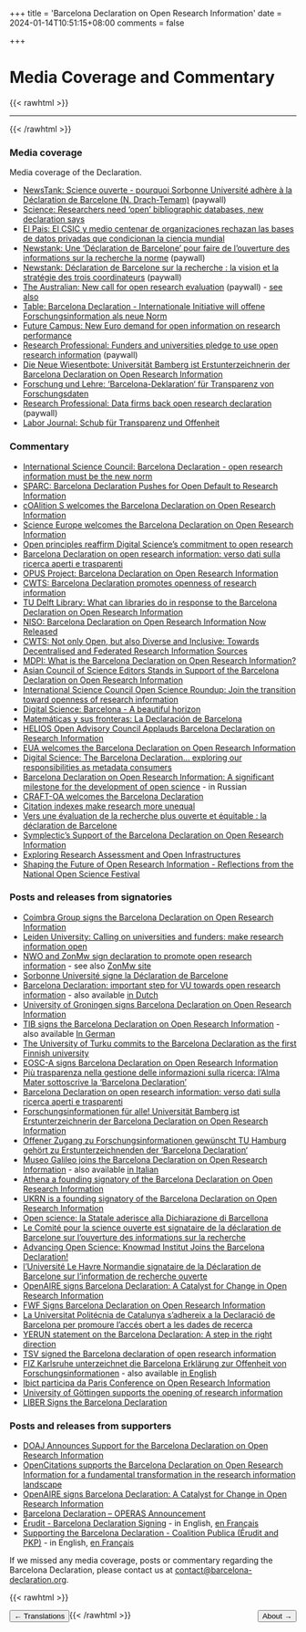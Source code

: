 +++
title = 'Barcelona Declaration on Open Research Information'
date = 2024-01-14T10:51:15+08:00
comments = false


+++

# Media Coverage and Commentary
{{< rawhtml >}}
<hr class="small">
{{< /rawhtml >}}

### Media coverage

Media coverage of the Declaration.

* [NewsTank: Science ouverte - pourquoi Sorbonne Université adhère à la Déclaration de Barcelone (N. Drach-Temam)](https://education.newstank.fr/article/view/317446/science-ouverte-pourquoi-sorbonne-universite-adhere-declaration-barcelone.html?t=a&d=25&c=1&a=2119887&p=16194) (paywall)
* [Science: Researchers need ‘open’ bibliographic databases, new declaration says](https://www.science.org/content/article/researchers-need-open-bibliographic-databases-new-declaration-says)
* [El Pais: El CSIC y medio centenar de organizaciones rechazan las bases de datos privadas que condicionan la ciencia mundial](https://elpais.com/ciencia/2024-04-16/el-csic-y-medio-centenar-de-organizaciones-rechazan-las-bases-de-datos-privadas-que-condicionan-la-ciencia-mundial.html)
* [Newstank: Une ‘Déclaration de Barcelone’ pour faire de l’ouverture des informations sur la recherche la norme](https://education.newstank.fr/article/view/321065/declaration-barcelone-faire-ouverture-informations-recherche-norme.html) (paywall)
* [Newstank: Déclaration de Barcelone sur la recherche : la vision et la stratégie des trois coordinateurs](https://education.newstank.fr/article/view/307599/declaration-barcelone-recherche-vision-strategie-trois-coordinateurs.html
) (paywall)
* [The Australian: New call for open research evaluation](https://www.theaustralian.com.au/higher-education/barcelona-declaration-calls-for-open-research-evaluation/news-story/3814cffeda0ef7eadafac705c2745c0a) (paywall) - [see also](https://readnow.isentia.com/Temp/155117-1069909869/2060945953_20250417.pdf)
* [Table: Barcelona Declaration - Internationale Initiative will offene Forschungsinformation als neue Norm](https://table.media/research/analyse/barcelona-declaration-internationale-initiative-will-offene-forschungsinformation-als-neue-norm/)
* [Future Campus: New Euro demand for open information on research performance](https://futurecampus.com.au/2024/04/16/new-euro-demand-for-open-information-on-research-performance/)
* [Research Professional: Funders and universities pledge to use open research information](https://www.researchprofessionalnews.com/rr-news-europe-infrastructure-2024-4-funders-and-universities-pledge-to-use-open-research-information/) (paywall)
* [Die Neue Wiesentbote: Universität Bamberg ist Erstunterzeichnerin der Barcelona Declaration on Open Research Information](https://www.wiesentbote.de/2024/04/20/universitaet-bamberg-ist-erstunterzeichnerin-der-barcelona-declaration-on-open-research-information/)
* [Forschung und Lehre: ‘Barcelona-Deklaration‘ für Transparenz von Forschungsdaten](https://www.forschung-und-lehre.de/forschung/barcelona-deklaration-fuer-transparenz-von-forschungsdaten-6372)
* [Research Professional: Data firms back open research declaration](https://www.researchprofessionalnews.com/rr-news-europe-infrastructure-2024-4-data-firms-back-open-research-declaration/) (paywall)
* [Labor Journal: Schub für Transparenz und Offenheit](https://www.laborjournal.de/editorials/3000.php)

### Commentary

* [International Science Council: Barcelona Declaration - open research information must be the new norm](https://council.science/current/blog/barcelona-declaration-open-research-information-must-be-the-new-norm/)
* [SPARC: Barcelona Declaration Pushes for Open Default to Research Information](https://sparcopen.org/news/2024/barcelona-declaration-pushes-for-open-default-to-research-information/)
* [cOAlition S welcomes the Barcelona Declaration on Open Research Information](https://www.coalition-s.org/coalition-s-welcomes-the-barcelona-declaration-on-open-research-information/)
* [Science Europe welcomes the Barcelona Declaration on Open Research Information](https://scienceeurope.org/news/barcelona-declaration-on-open-research-information/)
* [Open principles reaffirm Digital Science’s commitment to open research](https://www.digital-science.com/news/open-principles-reaffirm-digital-science-commitment-to-open-research/)
* [Barcelona Declaration on open research information: verso dati sulla ricerca aperti e trasparenti](https://www.roars.it/barcelona-declaration-on-open-research-information-verso-dati-sulla-ricerca-aperti-e-trasparenti/)
* [OPUS Project: Barcelona Declaration on Open Research Information](https://opusproject.eu/openscience-news/barcelona-declaration-on-open-research-information/)
* [CWTS: Barcelona Declaration promotes openness of research information](https://www.cwts.nl/news?article=n-t2q294)
* [TU Delft Library: What can libraries do in response to the Barcelona Declaration on Open Research Information](https://library4research.tudl.tudelft.nl/2024/04/19/what-can-libraries-do-in-response-to-the-barcelona-declaration-on-open-research-information/)
* [NISO: Barcelona Declaration on Open Research Information Now Released](https://www.niso.org/niso-io/2024/04/barcelona-declaration-open-research-information-now-released)
* [CWTS: Not only Open, but also Diverse and Inclusive: Towards Decentralised and Federated Research Information Sources](https://www.leidenmadtrics.nl/articles/not-only-open-but-also-diverse-and-inclusive-towards-decentralised-and-federated-research-information-sources)
* [MDPI: What is the Barcelona Declaration on Open Research Information?](https://blog.mdpi.com/2024/04/24/barcelona-declaration/)
* [Asian Council of Science Editors Stands in Support of the Barcelona Declaration on Open Research Information](https://editorscafe.org/details.php?id=30)
* [International Science Council Open Science Roundup: Join the transition toward openness of research information](https://council.science/current/blog/open-science-round-up-april-2024/)
* [Digital Science: Barcelona - A beautiful horizon](https://www.digital-science.com/tldr/article/barcelona-a-beautiful-horizon/)
* [Matemáticas y sus fronteras: La Declaración de Barcelona](https://www.madrimasd.org/blogs/matematicas/2024/05/13/150531)
* [HELIOS Open Advisory Council Applauds Barcelona Declaration on Research Information](https://www.heliosopen.org/news/helios-open-advisory-council-applauds-barcelona-declaration-on-research-information)
* [EUA welcomes the Barcelona Declaration on Open Research Information](https://www.eua.eu/news/eua-news/eua-welcomes-the-barcelona-declaration-on-open-research-information.html)
* [Digital Science: The Barcelona Declaration… exploring our responsibilities as metadata consumers](https://www.digital-science.com/tldr/article/the-barcelona-declaration-exploring-our-responsibilities-as-metadata-consumers/)
* [Barcelona Declaration on Open Research Information: A significant milestone for the development of open science](https://doi.org/10.24069/SEP-24-07) - in Russian
* [CRAFT-OA welcomes the Barcelona Declaration](https://www.craft-oa.eu/craft-oa-welcomes-barcelona-declaration/)
* [Citation indexes make research more unequal](https://blogs.lse.ac.uk/impactofsocialsciences/2024/09/09/citation-indexes-make-research-more-unequal/)
* [Vers une évaluation de la recherche plus ouverte et équitable : la déclaration de Barcelone](https://theconversation.com/vers-une-evaluation-de-la-recherche-plus-ouverte-et-equitable-la-declaration-de-barcelone-241537)
* [Symplectic’s Support of the Barcelona Declaration on Open Research Information](https://www.symplectic.co.uk/symplectic-elements-support-of-the-barcelona-declaration-on-open-research-information/)
* [Exploring Research Assessment and Open Infrastructures](https://graspos.eu/exploring-research-assessment-and-open-infrastructures-reflections)
* [Shaping the Future of Open Research Information - Reflections from the National Open Science Festival](https://www.leidenmadtrics.nl/articles/shaping-the-future-of-open-research-information-reflections-from-the-national-open-science-festival)

### Posts and releases from signatories

* [Coimbra Group signs the Barcelona Declaration on Open Research Information](https://www.coimbra-group.eu/coimbra-group-signs-the-barcelona-declaration-on-open-research-information/)
* [Leiden University: Calling on universities and funders: make research information open](https://www.universiteitleiden.nl/en/news/2024/04/calling-on-universities-and-funders-make-research-information-open)
* [NWO and ZonMw sign declaration to promote open research information](https://www.nwo.nl/en/news/nwo-and-zonmw-sign-declaration-to-promote-open-research-information) - see also [ZonMw site](https://www.zonmw.nl/en/news/nwo-and-zonmw-sign-declaration-promote-open-research-information)
* [Sorbonne Université signe la Déclaration de Barcelone](https://www.sorbonne-universite.fr/presse/sorbonne-universite-signe-la-declaration-de-barcelone)
* [Barcelona Declaration: important step for VU towards open research information](https://vu.nl/en/news/2024/barcelona-declaration-important-step-for-vu-towards-open-research-information) - also available [in Dutch](https://vu.nl/nl/nieuws/2024/met-barcelona-verklaring-zet-vu-belangrijke-stap-naar-open-onderzoeksinformatie)
* [University of Groningen signs Barcelona Declaration on Open Research Information](https://www.rug.nl/about-ug/latest-news/news/archief2024/nieuwsberichten/0416-barcelona-declaration)
* [TIB signs the Barcelona Declaration on Open Research Information](https://blog.tib.eu/2024/04/16/tib-signs-the-barcelona-declaration-on-open-research-information/) - also available [In German](https://blog.tib.eu/2024/04/16/die-tib-unterzeichnet-die-barcelona-declaration-on-open-research-information/)
* [The University of Turku commits to the Barcelona Declaration as the first Finnish university](https://www.utu.fi/en/news/news/the-university-of-turku-commits-to-the-barcelona-declaration-as-the-first-finnish)
* [EOSC-A signs Barcelona Declaration on Open Research Information](https://eosc.eu/news/2024/04/eosc-a-signs-barcelona-declaration-on-open-research-information/)
* [Più trasparenza nella gestione delle informazioni sulla ricerca: l’Alma Mater sottoscrive la ‘Barcelona Declaration’](https://magazine.unibo.it/archivio/2024/04/16/piu-trasparenza-nella-gestione-delle-informazioni-sulla-ricerca-l2019alma-mater-sottoscrive-la-barcelona-declaration)
* [Barcelona Declaration on open research information: verso dati sulla ricerca aperti e trasparenti](https://www.roars.it/barcelona-declaration-on-open-research-information-verso-dati-sulla-ricerca-aperti-e-trasparenti/)
* [Forschungsinformationen für alle! Universität Bamberg ist Erstunterzeichnerin der Barcelona Declaration on Open Research Information](https://blog.uni-bamberg.de/campus/2024/barcelona-declaration/)
* [Offener Zugang zu Forschungsinformationen gewünscht TU Hamburg gehört zu Erstunterzeichnenden der ‘Barcelona Declaration‘](https://www.tuhh.de/tuhh/tu-hamburg/newsroom/barcelona-declaration)
* [Museo Galileo joins the Barcelona Declaration on Open Research Information](https://www.museogalileo.it/en/events-and-news/2678-il-museo-galileo-aderisce-alla-barcelona-declaration-on-open-research-information-eng.html) - also available [in Italian](https://www.museogalileo.it/it/eventi-e-news/2677-il-museo-galileo-aderisce-alla-barcelona-declaration-on-open-research-information.html)
* [Athena a founding signatory of the Barcelona Declaration on Open Research Information](https://www.athenarc.gr/en/news/athena-founding-signatory-barcelona-declaration-open-research-information)
* [UKRN is a founding signatory of the Barcelona Declaration on Open Research Information](https://www.ukrn.org/2024/04/16/ukrn-is-a-founding-signatory-of-the-barcelona-declaration-on-open-research-information/)
* [Open science: la Statale aderisce alla Dichiarazione di Barcellona](https://lastatalenews.unimi.it/open-science-statale-aderisce-dichiarazione-barcellona)
* [Le Comité pour la science ouverte est signataire de la déclaration de Barcelone sur l’ouverture des informations sur la recherche](https://www.ouvrirlascience.fr/le-comite-pour-la-science-ouverte-est-signataire-de-la-declaration-de-barcelone-sur-louverture-des-informations-sur-la-recherche/)
* [Advancing Open Science: Knowmad Institut Joins the Barcelona Declaration!](https://knowmadinstitut.org/2024/04/advancing-open-science-knowmad-institut-joins-the-barcelona-declaration/)
* [l’Université Le Havre Normandie signataire de la Déclaration de Barcelone sur l’information de recherche ouverte](https://www.univ-lehavre.fr/fr/actualites/flash-actualites/luniversite-signataire-de-la-declaration-de-barcelone-sur-linformation-de-recherche-ouverte/)
* [OpenAIRE signs Barcelona Declaration: A Catalyst for Change in Open Research Information](https://www.openaire.eu/openaire-signs-barcelona-declaration-a-catalyst-for-change-in-open-research-information)
* [FWF Signs Barcelona Declaration on Open Research Information](https://www.fwf.ac.at/en/news/detail/fwf-signs-barcelona-declaration-on-open-research-information)
* [La Universitat Politécnia de Catalunya s’adhereix a la Declaració de Barcelona per promoure l’accés obert a les dades de recerca](https://www.upc.edu/ca/sala-de-premsa/noticies/la-upc-sadhereix-a-la-declaracio-de-barcelona-acces-obert-recerca)
* [YERUN statement on the Barcelona Declaration: A step in the right direction](https://yerun.eu/2024/07/yerun-statement-on-the-barcelona-declaration-a-step-in-the-right-direction/)
* [TSV signed the Barcelona declaration of open research information](https://tsv.fi/en/news/tsv-signed-barcelona-declaration-open-research-information)
* [FIZ Karlsruhe unterzeichnet die Barcelona Erklärung zur Offenheit von Forschungsinformationen](https://www.fiz-karlsruhe.de/de/nachricht/fiz-karlsruhe-unterzeichnet-die-barcelona-erklaerung-zur-offenheit-von) - also available [in English](https://www.fiz-karlsruhe.de/en/nachricht/fiz-karlsruhe-unterzeichnet-die-barcelona-erklaerung-zur-offenheit-von)
* [Ibict participa da Paris Conference on Open Research Information](https://www.gov.br/ibict/pt-br/central-de-conteudos/noticias/2024/setembro/ibict-participa-da-paris-conference-on-open-research-information)
* [University of Göttingen supports the opening of research information](https://www.sub.uni-goettingen.de/en/news/details/the-georg-august-universitaet-goettingen-supports-the-opening-of-research-information/)
* [LIBER Signs the Barcelona Declaration](https://libereurope.eu/article/liber-signs-the-barcelona-declaration/)

### Posts and releases from supporters

* [DOAJ Announces Support for the Barcelona Declaration on Open Research Information](https://blog.doaj.org/2024/04/16/doaj-announces-support-for-the-barcelona-declaration-on-open-research-information/)
* [OpenCitations supports the Barcelona Declaration on Open Research Information for a fundamental transformation in the research information landscape](https://opencitations.hypotheses.org/3557)
* [OpenAIRE signs Barcelona Declaration: A Catalyst for Change in Open Research Information](https://www.openaire.eu/openaire-signs-barcelona-declaration-a-catalyst-for-change-in-open-research-information)
* [Barcelona Declaration – OPERAS Announcement](https://operas.hypotheses.org/7243)
* [Érudit - Barcelona Declaration Signing](https://apropos.erudit.org/barcelona-declaration/?lang=en) - in English, [en Français](https://apropos.erudit.org/declaration-barcelone/)
* [Supporting the Barcelona Declaration - Coalition Publica (Érudit and PKP)](https://www.coalition-publi.ca/news-nouvelles/2024/8/5/barcelona-declaration) - in English, [en Français](https://www.coalition-publi.ca/news-nouvelles/2024/8/5/barcelona-declaration#:~:text=En%20signant)

If we missed any media coverage, posts or commentary regarding the Barcelona Declaration, please contact us at [contact@barcelona-declaration.org](mailto:contact@barcelona-declaration.org).


{{< rawhtml >}}

<button style="float:left" onclick="document.location='/translations'">&larr; Translations</button> 

<button style="float:right" onclick="document.location='/about'">About &rarr;</button> 

{{< /rawhtml >}}
